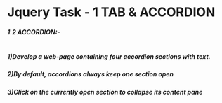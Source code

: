 # Jquery Task - 1 TAB & ACCORDION
##### 1.2 ACCORDION:-
#
##### 1)Develop a web-page containing four accordion sections with text.

##### 2)By default, accordions always keep one section open

##### 3)Click on the currently open section to collapse its content pane
#

